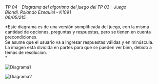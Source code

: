 _TP 04 - Diagrama del algoritmo del juego del TP 03 - Juego  
Biondi, Rolando Ezequiel - K1091  
06/05/215_  
  
*Este diagrama es de una versión somplificada del juego, con la misma cantidad de opciones, preguntas y respuestas, pero se tienen en cuenta precondiciones.  
Se asume que el usuario va a ingresar respuestas válidas y en minúscula.  
La imagen está dividida en partes para que se pueden ver bien, debido a temas de resolucion.  
*  

 ![Diagrama1]( http://oi59.tinypic.com/2litrvq.jpg "Diagrama1") 

![Diagrama2]( http://oi58.tinypic.com/f29f2s.jpg "Diagrama2")

